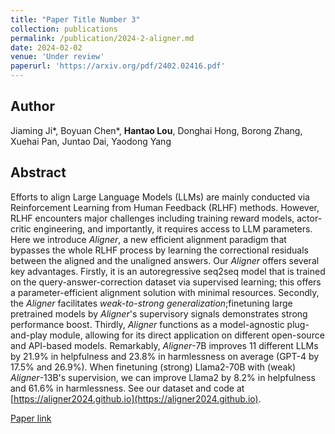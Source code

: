 ```yaml
---
title: "Paper Title Number 3"
collection: publications
permalink: /publication/2024-2-aligner.md
date: 2024-02-02
venue: 'Under review'
paperurl: 'https://arxiv.org/pdf/2402.02416.pdf'
---
```

## Author
Jiaming Ji\*, Boyuan Chen\*, **Hantao Lou**, Donghai Hong, Borong Zhang, Xuehai Pan, Juntao Dai, Yaodong Yang

## Abstract
Efforts to align Large Language Models (LLMs) are mainly conducted via Reinforcement Learning from Human Feedback (RLHF) methods. However, RLHF encounters major challenges including training reward models, actor-critic engineering, and importantly, it requires access to LLM parameters. Here we introduce *Aligner*, a new efficient alignment paradigm that bypasses the whole RLHF process by learning the correctional residuals between the aligned and the unaligned answers. Our *Aligner* offers several key advantages. Firstly, it is an autoregressive seq2seq model that is trained on the query-answer-correction dataset via supervised learning; this offers a parameter-efficient alignment solution with minimal resources. Secondly, the *Aligner* facilitates *weak-to-strong generalization*;finetuning large pretrained models by *Aligner*'s supervisory signals demonstrates strong performance boost. Thirdly, *Aligner* functions as a model-agnostic plug-and-play module, allowing for its direct application on different open-source and API-based models. Remarkably, *Aligner*-7B improves 11 different LLMs by $21.9$\% in helpfulness and $23.8$\% in harmlessness on average (GPT-4 by $17.5$\% and $26.9$\%). When finetuning (strong) Llama2-70B with (weak) *Aligner*-13B's supervision, we can improve Llama2 by $8.2$\% in helpfulness and $61.6$\% in harmlessness.
See our dataset and code at [https://aligner2024.github.io](https://aligner2024.github.io).

[Paper link](https://arxiv.org/pdf/2402.02416.pdf)